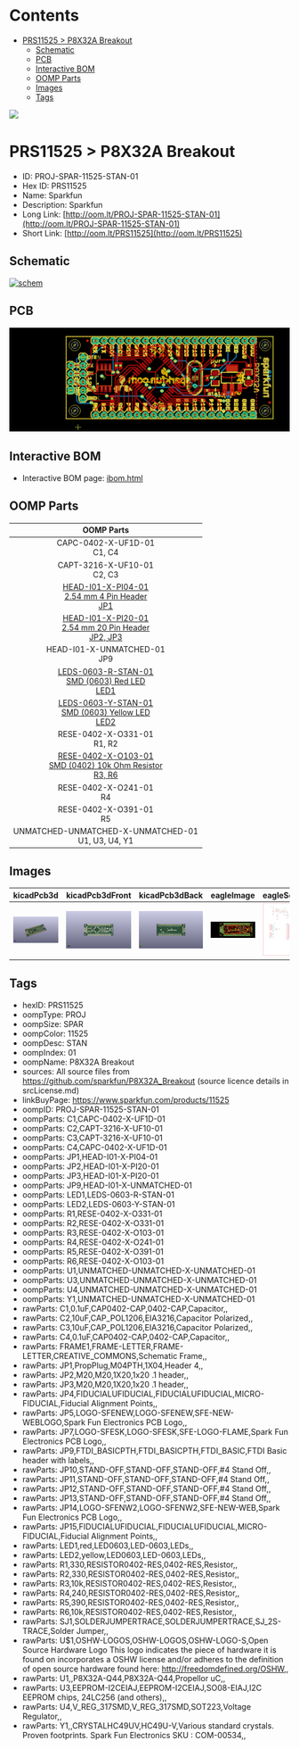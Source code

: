 



Contents
========

* [PRS11525 > P8X32A Breakout](#prs11525--p8x32a-breakout)
	* [Schematic](#schematic)
	* [PCB](#pcb)
	* [Interactive BOM](#interactive-bom)
	* [OOMP Parts](#oomp-parts)
	* [Images](#images)
	* [Tags](#tags)
  
![][im]
# PRS11525 > P8X32A Breakout

- ID: PROJ-SPAR-11525-STAN-01
- Hex ID: PRS11525
- Name: Sparkfun
- Description: Sparkfun
- Long Link: [http://oom.lt/PROJ-SPAR-11525-STAN-01](http://oom.lt/PROJ-SPAR-11525-STAN-01)
- Short Link: [http://oom.lt/PRS11525](http://oom.lt/PRS11525)

## Schematic
  
[![schem](eagleSchemImage.png)](eagleSchemImage.png)
## PCB
  
[![pcb](eagleImage.png)](eagleImage.png)
## Interactive BOM

- Interactive BOM page: [ibom.html](https://htmlpreview.github.io/?https://github.com/oomlout/oomlout_OOMP_projects/blob/main/PROJ-SPAR-11525-STAN-01/kicad/bom/ibom.html)

## OOMP Parts
  

|OOMP Parts|
| :---: |
|CAPC-0402-X-UF1D-01<BR>C1, C4|
|CAPT-3216-X-UF10-01<BR>C2, C3|
|[HEAD-I01-X-PI04-01<br> 2.54 mm 4 Pin Header<br> JP1](https://github.com/oomlout/oomlout_OOMP_parts/tree/main/HEAD-I01-X-PI04-01/)|
|[HEAD-I01-X-PI20-01<br> 2.54 mm 20 Pin Header<br> JP2, JP3](https://github.com/oomlout/oomlout_OOMP_parts/tree/main/HEAD-I01-X-PI20-01/)|
|HEAD-I01-X-UNMATCHED-01<BR>JP9|
|[LEDS-0603-R-STAN-01<br> SMD (0603) Red LED<br> LED1](https://github.com/oomlout/oomlout_OOMP_parts/tree/main/LEDS-0603-R-STAN-01/)|
|[LEDS-0603-Y-STAN-01<br> SMD (0603) Yellow LED<br> LED2](https://github.com/oomlout/oomlout_OOMP_parts/tree/main/LEDS-0603-Y-STAN-01/)|
|RESE-0402-X-O331-01<BR>R1, R2|
|[RESE-0402-X-O103-01<br> SMD (0402) 10k Ohm Resistor<br> R3, R6](https://github.com/oomlout/oomlout_OOMP_parts/tree/main/RESE-0402-X-O103-01/)|
|RESE-0402-X-O241-01<BR>R4|
|RESE-0402-X-O391-01<BR>R5|
|UNMATCHED-UNMATCHED-X-UNMATCHED-01<BR>U1, U3, U4, Y1|

## Images
  
  

|kicadPcb3d|kicadPcb3dFront|kicadPcb3dBack|eagleImage|eagleSchemImage|
| :---: | :---: | :---: | :---: | :---: |
|[![kicadPcb3d](kicadPcb3d_140.png)](kicadPcb3d.png)|[![kicadPcb3dFront](kicadPcb3dFront_140.png)](kicadPcb3dFront.png)|[![kicadPcb3dBack](kicadPcb3dBack_140.png)](kicadPcb3dBack.png)|[![eagleImage](eagleImage_140.png)](eagleImage.png)|[![eagleSchemImage](eagleSchemImage_140.png)](eagleSchemImage.png)|

## Tags

- hexID: PRS11525
- oompType: PROJ
- oompSize: SPAR
- oompColor: 11525
- oompDesc: STAN
- oompIndex: 01
- oompName: P8X32A Breakout
- sources: All source files from https://github.com/sparkfun/P8X32A_Breakout (source licence details in srcLicense.md)
- linkBuyPage: https://www.sparkfun.com/products/11525
- oompID: PROJ-SPAR-11525-STAN-01
- oompParts: C1,CAPC-0402-X-UF1D-01
- oompParts: C2,CAPT-3216-X-UF10-01
- oompParts: C3,CAPT-3216-X-UF10-01
- oompParts: C4,CAPC-0402-X-UF1D-01
- oompParts: JP1,HEAD-I01-X-PI04-01
- oompParts: JP2,HEAD-I01-X-PI20-01
- oompParts: JP3,HEAD-I01-X-PI20-01
- oompParts: JP9,HEAD-I01-X-UNMATCHED-01
- oompParts: LED1,LEDS-0603-R-STAN-01
- oompParts: LED2,LEDS-0603-Y-STAN-01
- oompParts: R1,RESE-0402-X-O331-01
- oompParts: R2,RESE-0402-X-O331-01
- oompParts: R3,RESE-0402-X-O103-01
- oompParts: R4,RESE-0402-X-O241-01
- oompParts: R5,RESE-0402-X-O391-01
- oompParts: R6,RESE-0402-X-O103-01
- oompParts: U1,UNMATCHED-UNMATCHED-X-UNMATCHED-01
- oompParts: U3,UNMATCHED-UNMATCHED-X-UNMATCHED-01
- oompParts: U4,UNMATCHED-UNMATCHED-X-UNMATCHED-01
- oompParts: Y1,UNMATCHED-UNMATCHED-X-UNMATCHED-01
- rawParts: C1,0.1uF,CAP0402-CAP,0402-CAP,Capacitor,,
- rawParts: C2,10uF,CAP_POL1206,EIA3216,Capacitor Polarized,,
- rawParts: C3,10uF,CAP_POL1206,EIA3216,Capacitor Polarized,,
- rawParts: C4,0.1uF,CAP0402-CAP,0402-CAP,Capacitor,,
- rawParts: FRAME1,FRAME-LETTER,FRAME-LETTER,CREATIVE_COMMONS,Schematic Frame,,
- rawParts: JP1,PropPlug,M04PTH,1X04,Header 4,,
- rawParts: JP2,M20,M20,1X20,1x20 .1 header,,
- rawParts: JP3,M20,M20,1X20,1x20 .1 header,,
- rawParts: JP4,FIDUCIALUFIDUCIAL,FIDUCIALUFIDUCIAL,MICRO-FIDUCIAL,Fiducial Alignment Points,,
- rawParts: JP5,LOGO-SFENEW,LOGO-SFENEW,SFE-NEW-WEBLOGO,Spark Fun Electronics PCB Logo,,
- rawParts: JP7,LOGO-SFESK,LOGO-SFESK,SFE-LOGO-FLAME,Spark Fun Electronics PCB Logo,,
- rawParts: JP9,FTDI_BASICPTH,FTDI_BASICPTH,FTDI_BASIC,FTDI Basic header with labels,,
- rawParts: JP10,STAND-OFF,STAND-OFF,STAND-OFF,#4 Stand Off,,
- rawParts: JP11,STAND-OFF,STAND-OFF,STAND-OFF,#4 Stand Off,,
- rawParts: JP12,STAND-OFF,STAND-OFF,STAND-OFF,#4 Stand Off,,
- rawParts: JP13,STAND-OFF,STAND-OFF,STAND-OFF,#4 Stand Off,,
- rawParts: JP14,LOGO-SFENW2,LOGO-SFENW2,SFE-NEW-WEB,Spark Fun Electronics PCB Logo,,
- rawParts: JP15,FIDUCIALUFIDUCIAL,FIDUCIALUFIDUCIAL,MICRO-FIDUCIAL,Fiducial Alignment Points,,
- rawParts: LED1,red,LED0603,LED-0603,LEDs,,
- rawParts: LED2,yellow,LED0603,LED-0603,LEDs,,
- rawParts: R1,330,RESISTOR0402-RES,0402-RES,Resistor,,
- rawParts: R2,330,RESISTOR0402-RES,0402-RES,Resistor,,
- rawParts: R3,10k,RESISTOR0402-RES,0402-RES,Resistor,,
- rawParts: R4,240,RESISTOR0402-RES,0402-RES,Resistor,,
- rawParts: R5,390,RESISTOR0402-RES,0402-RES,Resistor,,
- rawParts: R6,10k,RESISTOR0402-RES,0402-RES,Resistor,,
- rawParts: SJ1,SOLDERJUMPERTRACE,SOLDERJUMPERTRACE,SJ_2S-TRACE,Solder Jumper,,
- rawParts: U$1,OSHW-LOGOS,OSHW-LOGOS,OSHW-LOGO-S,Open Source Hardware Logo This logo indicates the piece of hardware it is found on incorporates a OSHW license and/or adheres to the definition of open source hardware found here: http://freedomdefined.org/OSHW,,
- rawParts: U1,,P8X32A-Q44,P8X32A-Q44,Propellor uC,,
- rawParts: U3,EEPROM-I2CEIAJ,EEPROM-I2CEIAJ,SO08-EIAJ,I2C EEPROM chips, 24LC256 (and others),,
- rawParts: U4,V_REG_317SMD,V_REG_317SMD,SOT223,Voltage Regulator,,
- rawParts: Y1,,CRYSTALHC49UV,HC49U-V,Various standard crystals. Proven footprints. Spark Fun Electronics SKU : COM-00534,,



[im]: kicadPcb3d_450.png
